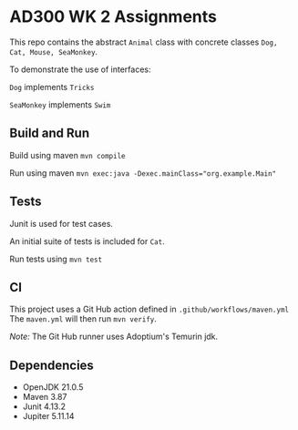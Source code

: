 # AD300 WK 2 Assignments
This repo contains the abstract `Animal` class with concrete classes
`Dog, Cat, Mouse, SeaMonkey`.

To demonstrate the use of interfaces:

`Dog` implements `Tricks`

`SeaMonkey` implements `Swim`

## Build and Run
Build using maven
`mvn compile`

Run using maven
`mvn exec:java -Dexec.mainClass="org.example.Main"`

## Tests
Junit is used for test cases.

An initial suite of tests is included for `Cat`.

Run tests using
`mvn test`

## CI
This project uses a Git Hub action defined in `.github/workflows/maven.yml`
The `maven.yml` will then run `mvn verify`.

*Note:* The Git Hub runner uses Adoptium's Temurin jdk.



## Dependencies
- OpenJDK 21.0.5
- Maven 3.87
- Junit 4.13.2
- Jupiter 5.11.14

